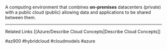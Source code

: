 A computing environment that combines **on-premises** datacenters (private) with a public cloud (public) allowing data and applications to be shared between them.

---

Related Links
[[Azure/Describe Cloud Concepts|Describe Cloud Concepts]]

#az900 #hybridcloud #cloudmodels #azure 